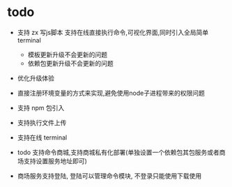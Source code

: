 # todo
- 支持 zx 写js脚本 
  支持在线直接执行命令,可视化界面,同时引入全局简单terminal
  - 模板更新升级不会更新的问题
  - 依赖包更新升级不会更新的问题
  
- 优化升级体验
- 直接注册环境变量的方式来实现,避免使用node子进程带来的权限问题
- 支持 npm 包引入
- 支持执行文件上传
- 支持在线 terminal
- todo 支持命令商城,支持商城私有化部署(单独设置一个依赖包其包服务或者商场支持设置服务地址即可)
- 商场服务支持登陆, 登陆可以管理命令模块, 不登录只能使用下载使用